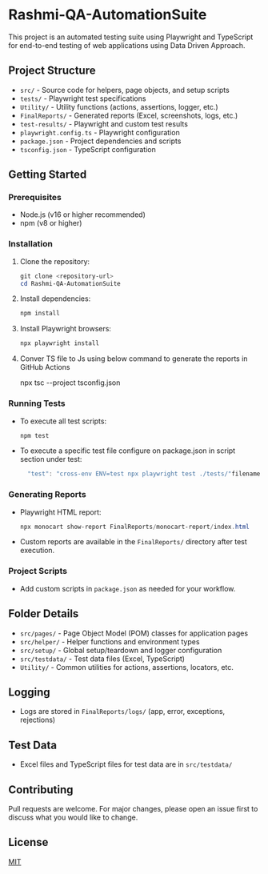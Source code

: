 # Rashmi-QA-AutomationSuite

This project is an automated testing suite using Playwright and TypeScript for end-to-end testing of web applications using Data Driven Approach.

## Project Structure

- `src/` - Source code for helpers, page objects, and setup scripts
- `tests/` - Playwright test specifications
- `Utility/` - Utility functions (actions, assertions, logger, etc.)
- `FinalReports/` - Generated reports (Excel, screenshots, logs, etc.)
- `test-results/` - Playwright and custom test results
- `playwright.config.ts` - Playwright configuration
- `package.json` - Project dependencies and scripts
- `tsconfig.json` - TypeScript configuration

## Getting Started

### Prerequisites
- Node.js (v16 or higher recommended)
- npm (v8 or higher)

### Installation
1. Clone the repository:
   ```powershell
   git clone <repository-url>
   cd Rashmi-QA-AutomationSuite
   ```
2. Install dependencies:
   ```powershell
   npm install
   ```
3. Install Playwright browsers:
   ```powershell
   npx playwright install
4. Conver TS file to Js using below command to generate the reports in GitHub Actions
   
      npx tsc --project tsconfig.json

### Running Tests
- To execute all test scripts:
  ```powershell
  npm test
  ```
- To execute a specific test file configure on package.json in script section under test:
  ```powershell
    "test": "cross-env ENV=test npx playwright test ./tests/"filename".sepc.ts,
  ```

### Generating Reports
- Playwright HTML report:
  ```powershell
  npx monocart show-report FinalReports/monocart-report/index.html
  ```
- Custom reports are available in the `FinalReports/` directory after test execution.

### Project Scripts
- Add custom scripts in `package.json` as needed for your workflow.

## Folder Details
- `src/pages/` - Page Object Model (POM) classes for application pages
- `src/helper/` - Helper functions and environment types
- `src/setup/` - Global setup/teardown and logger configuration
- `src/testdata/` - Test data files (Excel, TypeScript)
- `Utility/` - Common utilities for actions, assertions, locators, etc.

## Logging
- Logs are stored in `FinalReports/logs/` (app, error, exceptions, rejections)

## Test Data
- Excel files and TypeScript files for test data are in `src/testdata/`

## Contributing
Pull requests are welcome. For major changes, please open an issue first to discuss what you would like to change.

## License
[MIT](LICENSE)
